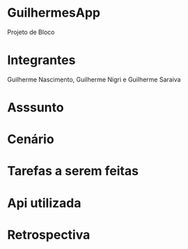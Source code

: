 # GuilhermesApp

Projeto de Bloco

# Integrantes

Guilherme Nascimento, Guilherme Nigri e Guilherme Saraiva

# Asssunto

# Cenário

# Tarefas a serem feitas

# Api utilizada

# Retrospectiva
